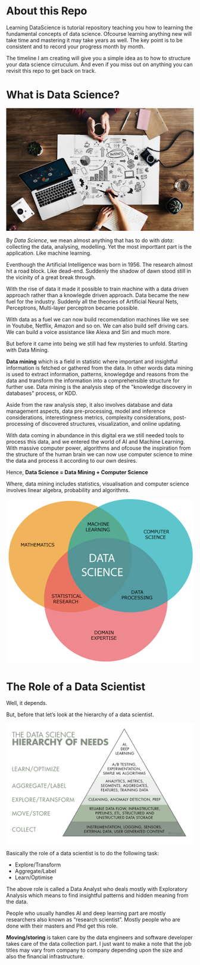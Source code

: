 # About this Repo

Learning DataScience is tutorial repository teaching you how to learning the fundamental concepts of data science. Ofcourse 
learning anything new will take time and mastering it may take years as well. The key point is to be consistent and to record
your progress month by month. 

The timeline I am creating will give you a simple idea as to how to structure your data science cirruculum. And even if you miss
out on anything you can revisit this repo to get back on track.


# What is Data Science?

![](images/camera-coffee-composition-1509428.jpg)

By *Data Science*, we mean almost anything that has to do with *data*: collecting the data, analysing,
modelling. Yet the most importtant part is the application. Like machine learning. 

Eventhough the Artificial Intelligence was born in 1956. The research almost hit a road block. Like dead-end. Suddenly the 
shadow of dawn stood still in the vicinity of a great break through. 

With the rise of data it made it possible to train machine with a data driven approach rather than a knowlegde driven
approach. Data became the new fuel for the industry. Suddenly all the theories of Artificial Neural Nets, Perceptrons, Multi-layer perceptron became possible. 

With data as a fuel we can now build recomendation machines like we see in Youtube, Netflix, Amazon and so on. We can also 
build self driving cars. We can build a voice assistance like Alexa and Siri and much more. 

But before it came into being we still had few mysteries to unfold. Starting with Data Mining.

**Data mining** which is a field in statistic where important and insightful information is fetched or gathered from the data. 
In other words data mining is used to extract information, patterns, knowlegdge and reasons from the data and transform the 
information into a comprehensible structure for further use. Data mining is the analysis step of the "knowledge discovery in 
databases" process, or KDD. 

Aside from the raw analysis step, it also involves database and data management aspects, data pre-processing, model and inference considerations, interestingness metrics, complexity considerations, post-processing of discovered structures, visualization, and online updating. 

With data coming in abundance in this digital era we still needed tools to process this data, and we entered the world of AI and Machine Learning. With massive computer power, algorithms and ofcouse the inspiration from the structure of the human brain we can now use computer science to mine the data and process it according to our own desires.

Hence, **Data Science = Data Mining + Computer Science**

Where, data mining includes statistics, visualisation and computer science involves linear algebra, probability and algorithms.

![](images/datasciencecomponents.png)


# The Role of a Data Scientist

Well, it depends.

But, before that let’s look at the hierarchy of a data scientist.

![](images/datascience.png)

Basically the role of a data scientist is to do the following task:

- Explore/Transform
- Aggregate/Label
- Learn/Optimise

The above role is called a Data Analyst who deals mostly with Exploratory Analysis which means to find insightful patterns and hidden meaning from the data.

People who usually handles AI and deep learning part are mostly researchers also known as “research scientist”. Mostly people who are done with their masters and Phd get this role.

**Moving/storing** is taken care by the data engineers and software developer takes care of the data collection part.
I just want to make a note that the job titles may vary from company to company depending upon the size and also the financial infrastructure.
